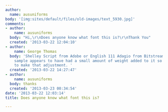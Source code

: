 ```yaml
---
author:
  name: ausuniforms
body: '[img:sites/default/files/old-images/text_5930.jpg]'
comments:
- author:
    name: ausuniforms
  body: "Hi,\r\nDoes anyone know what font this is?\r\nThank You"
  created: '2013-03-22 12:04:10'
- author:
    name: George Thomas
  body: 'Shelley Script from Adobe or English 111 Adagio from Bitstream, but your
    sample appears to have had a small amount of weight added to it so you will need
    to make that adjustment. '
  created: '2013-03-22 14:27:47'
- author:
    name: ausuniforms
  body: thanks
  created: '2013-03-23 00:34:54'
date: '2013-03-22 12:03:14'
title: Does anyone know what font this is?

---
```

